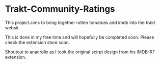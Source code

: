 # Trakt-Community-Ratings

This project aims to bring together rotten tomatoes and imdb into the trakt websit.

This is done in my free time and will hopefully be completed soon. Please check the extension store soon.

Shoutout to anacrolix as I took the original scirpt design from his IMDB-RT extension.
